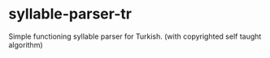 # syllable-parser-tr
Simple functioning syllable parser for Turkish. (with copyrighted self taught algorithm)
